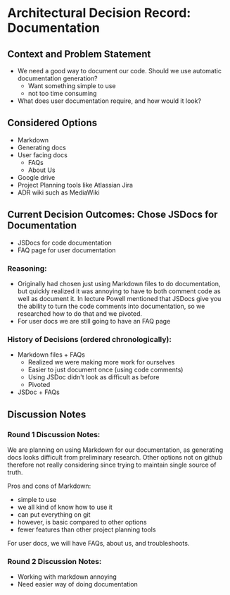 # Architectural Decision Record: Documentation


## Context and Problem Statement


- We need a good way to document our code. Should we use automatic documentation generation?
	- Want something simple to use
	- not too time consuming
- What does user documentation require, and how would it look?

## Considered Options

* Markdown
* Generating docs 
* User facing docs
	- FAQs
	- About Us
* Google drive
* Project Planning tools like Atlassian Jira
* ADR wiki such as MediaWiki

## Current Decision Outcomes: Chose JSDocs for Documentation

- JSDocs for code documentation
- FAQ page for user documentation

### Reasoning:

- Originally had chosen just using Markdown files to do documentation, but quickly realized it was annoying to have to both comment code as well as document it. In lecture Powell mentioned that JSDocs give you the ability to turn the code comments into documentation, so we researched how to do that and we pivoted.
- For user docs we are still going to have an FAQ page

### History of Decisions (ordered chronologically):

- Markdown files + FAQs
	- Realized we were making more work for ourselves
	- Easier to just document once (using code comments)
	- Using JSDoc didn't look as difficult as before
	- Pivoted
- JSDoc + FAQs

## Discussion Notes

### Round 1 Discussion Notes:

We are planning on using Markdown for our documentation, as generating docs looks difficult from preliminary research. 
Other options not on github therefore not really considering since trying to maintain single source of truth.

Pros and cons of Markdown: 
- simple to use
- we all kind of know how to use it
- can put everything on git
- however, is basic compared to other options
- fewer features than other project planning tools

For user docs, we will have FAQs, about us, and troubleshoots. 

### Round 2 Discussion Notes:

- Working with markdown annoying
- Need easier way of doing documentation
